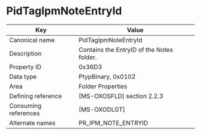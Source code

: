 # PidTagIpmNoteEntryId

| Key | Value |
|---|---|
| Canonical name | PidTagIpmNoteEntryId |
| Description | Contains the EntryID of the Notes folder. |
| Property ID | 0x36D3 |
| Data type | PtypBinary, 0x0102 |
| Area | Folder Properties |
| Defining reference | [MS-OXOSFLD] section 2.2.3 |
| Consuming references | [MS-OXODLGT] |
| Alternate names | PR_IPM_NOTE_ENTRYID |
